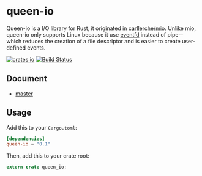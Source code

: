 # queen-io

Queen-io is a I/O library for Rust, it originated in [carllerche/mio](https://github.com/carllerche/mio). Unlike mio, queen-io only supports Linux because it use [eventfd](http://www.man7.org/linux/man-pages/man2/eventfd.2.html) instead of pipe-- which reduces the creation of a file descriptor and is easier to create user-defined events.

[![crates.io](https://meritbadge.herokuapp.com/queen-io)](https://crates.io/crates/queen-io)
[![Build Status](https://travis-ci.org/mitum/queen-io.svg?branch=master)](https://travis-ci.org/mitum/queen-io)

## Document

* [master](https://docs.rs/queen-io)

## Usage

Add this to your `Cargo.toml`:

```toml
[dependencies]
queen-io = "0.1"
```

Then, add this to your crate root:

```rust
extern crate queen_io;
```
